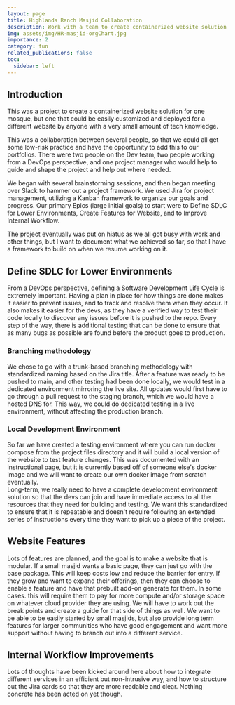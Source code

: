 ```yaml
---
layout: page
title: Highlands Ranch Masjid Collaboration
description: Work with a team to create containerized website solution
img: assets/img/HR-masjid-orgChart.jpg
importance: 2
category: fun
related_publications: false
toc:
  sidebar: left
---
```


## Introduction

This was a project to create a containerized website solution for one mosque, but one that could be easily customized and deployed for a different website by anyone with a very small amount of tech knowledge.

This was a collaboration between several people, so that we could all get some low-risk practice and have the opportunity to add this to our portfolios. There were two people on the Dev team, two people working from a DevOps perspective, and one project manager who would help to guide and shape the project and help out where needed.

We began with several brainstorming sessions, and then began meeting over Slack to hammer out a project framework. We used Jira for project management, utilizing a Kanban framework to organize our goals and progress. Our primary Epics (large initial goals) to start were to Define SDLC for Lower Environments, Create Features for Website, and to Improve Internal Workflow.

The project eventually was put on hiatus as we all got busy with work and other things, but I want to document what we achieved so far, so that I have a framework to build on when we resume working on it.

## Define SDLC for Lower Environments

From a DevOps perspective, defining a Software Development Life Cycle is extremely important. Having a plan in place for how things are done makes it easier to prevent issues, and to track and resolve them when they occur. It also makes it easier for the devs, as they have a verified way to test their code locally to discover any issues before it is pushed to the repo. Every step of the way, there is additional testing that can be done to ensure that as many bugs as possible are found before the product goes to production.

### Branching methodology

We chose to go with a trunk-based branching methodology with standardized naming based on the Jira title. After a feature was ready to be pushed to main, and other testing had been done locally, we would test in a dedicated environment mirroring the live site. All updates would first have to go through a pull request to the staging branch, which we would have a hosted DNS for. This way, we could do dedicated testing in a live environment, without affecting the production branch.

### Local Development Environment

So far we have created a testing environment where you can run docker compose from the project files directory and it will build a local version of the website to test feature changes. This was documented with an instructional page, but it is currently based off of someone else's docker image and we will want to create our own docker image from scratch eventually.  
Long-term, we really need to have a complete development environment solution so that the devs can join and have immediate access to all the resources that they need for building and testing. We want this standardized to ensure that it is repeatable and doesn't require following an extended series of instructions every time they want to pick up a piece of the project.

## Website Features

Lots of features are planned, and the goal is to make a website that is modular. If a small masjid wants a basic page, they can just go with the base package. This will keep costs low and reduce the barrier for entry. If they grow and want to expand their offerings, then they can choose to enable a feature and have that prebuilt add-on generate for them. In some cases. this will require them to pay for more compute and/or storage space on whatever cloud provider they are using. We will have to work out the break points and create a guide for that side of things as well.
We want to be able to be easily started by small masjids, but also provide long term features for larger communities who have good engagement and want more support without having to branch out into a different service.

## Internal Workflow Improvements

Lots of thoughts have been kicked around here about how to integrate different services in an efficient but non-intrusive way, and how to structure out the Jira cards so that they are more readable and clear. Nothing concrete has been acted on yet though.
